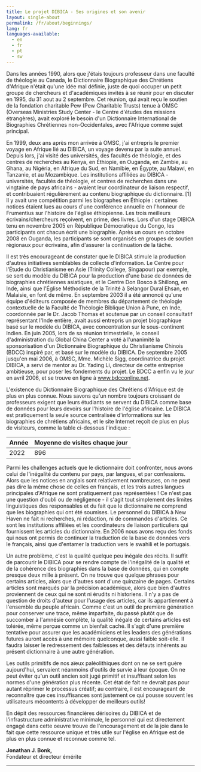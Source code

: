 ```yaml
---
title: Le projet DIBICA - Ses origines et son avenir
layout: single-about
permalink: /fr/about/beginnings/
lang: fr
languages-available:                         
  - en
  - fr
  - pt
  - sw
---
```

Dans les années 1990, alors que j'étais toujours professeur dans une faculté de théologie au Canada, le Dictionnaire Biographique des Chrétiens d'Afrique n'était qu'une idée mal définie, juste de quoi occuper un petit groupe de chercheurs et d'académiques invités à se réunir pour en discuter en 1995, du 31 aout au 2 septembre. Cet réunion, qui avait reçu le soutien de la fondation charitable Pew (Pew Charitable Trusts) tenue à OMSC (Overseas Ministries Study Center - le Centre d'études des missions étrangères), avait exploré le besoin d'un Dictionnaire International de Biographies Chrétiennes non-Occidentales, avec l'Afrique comme sujet principal.

En 1999, deux ans après mon arrivée à OMSC, j'ai entrepris le premier voyage en Afrique lié au DIBICA, un voyage devenu par la suite annuel. Depuis lors, j'ai visité des universités, des facultés de théologie, et des centres de recherches au Kenya, en Éthiopie, en Ouganda, en Zambie, au Ghana, au Nigéria, en Afrique du Sud, en Namibie, en Égypte, au Malawi, en Tanzanie, et au Mozambique. Les institutions affiliées au DIBICA - universités, facultés de théologie, et centres de recherches dans une vingtaine de pays africains - avaient leur coordinateur de liaison respectif, et contribuaient régulièrement au contenu biographique du dictionnaire. [1] Il y avait une compétition parmi les biographes en Éthiopie : certaines notices étaient lues au cours d'une conférence annuelle en l'honneur de Frumentius sur l'histoire de l'église éthiopienne. Les trois meilleurs écrivains/chercheurs reçoivent, en prime, des livres. Lors d'un stage DIBICA tenu en novembre 2005 en République Démocratique du Congo, les participants ont chacun écrit une biographie. Après un cours en octobre 2008 en Ouganda, les participants se sont organisés en groupes de soutien régionaux pour écrivains, afin d'assurer la continuation de la tâche.

Il est très encourageant de constater que le DIBICA stimule la production d'autres initiatives semblables de collecte d'information. Le Centre pour l'Étude du Christianisme en Asie (Trinity College, Singapour) par exemple, se sert du modèle du DIBICA pour la production d'une base de données de biographies chrétiennes asiatiques, et le Centre Don Bosco à Shillong, en Inde, ainsi que l'Église Méthodiste de la Trinité à Selangor Dural Ehsan, en Malaisie, en font de même. En septembre 2003 il a été annoncé qu'une équipe d'éditeurs composée de membres du département de théologie contextuelle de la Faculté de Théologie Biblique Union à Pune, en Inde, coordonnée par le Dr. Jacob Thomas et soutenue par un conseil consultatif représentant l'Inde entière, avait aussi entrepris un projet biographique basé sur le modèle du DIBICA, avec concentration sur le sous-continent Indien. En juin 2005, lors de sa réunion trimestrielle, le conseil d'administration du Global China Center a voté à l'unanimité la sponsorisation d'un Dictionnaire Biographique du Christianisme Chinois (BDCC) inspiré par, et basé sur le modèle du DIBICA. De septembre 2005 jusqu'en mai 2006, à OMSC, Mme. Michèle Sigg, coordinatrice du projet DIBICA, a servi de mentor au Dr. Yading Li, directeur de cette entreprise ambitieuse, pour poser les fondements du projet. Le BDCC a enfin vu le jour en avril 2006, et se trouve en ligne à www.bdcconline.net.

L'existence du Dictionnaire Biographique des Chrétiens d'Afrique est de plus en plus connue. Nous savons qu'un nombre toujours croissant de professeurs exigent que leurs étudiants se servent du DIBICA comme base de données pour leurs devoirs sur l'histoire de l'église africaine. Le DIBICA est pratiquement la seule source centralisée d'informations sur les biographies de chrétiens africains, et le site Internet reçoit de plus en plus de visiteurs, comme la table ci-dessous l'indique :

| Année | Moyenne de visites chaque jour |
|-----------------------|--------------------------|
| 2022 | 896 |

Parmi les challenges actuels que le dictionnaire doit confronter, nous avons celui de l'inégalité du contenu par pays, par langues, et par confessions. Alors que les notices en anglais sont relativement nombreuses, on ne peut pas dire la même chose de celles en français, et les trois autres langues principales d'Afrique ne sont pratiquement pas représentées ! Ce n'est pas une question d'oubli ou de négligence - il s'agit tout simplement des limites linguistiques des responsables et du fait que le dictionnaire ne comprend que les biographies qui ont été soumises. Le personnel du DIBICA à New Haven ne fait ni recherches, ni rédaction, ni de commandes d'articles. Ce sont les institutions affiliées et les coordinateurs de liaison particuliers qui fournissent les articles du dictionnaire. En 2006 nous avons reçu des fonds qui nous ont permis de continuer la traduction de la base de données vers le français, ainsi que d'entamer la traduction vers le swahili et le portugais.

Un autre problème, c'est la qualité quelque peu inégale des récits. Il suffit de parcourir le DIBICA pour se rendre compte de l'inégalité de la qualité et de la cohérence des biographies dans la base de données, qui en compte presque deux mille à présent. On ne trouve que quelque phrases pour certains articles, alors que d'autres sont d'une quinzaine de pages. Certains articles sont marqués par la précision académique, alors que bien d'autres proviennent de ceux qui ne sont ni érudits ni historiens. Il n'y a pas de question de droits d'auteur pour l'usage des articles, car ils appartiennent à l'ensemble du peuple africain. Comme c'est un outil de première génération pour conserver une trace, même imparfaite, du passé plutôt que de succomber à l'amnésie complète, la qualité inégale de certains articles est tolérée, même perçue comme un bienfait caché. Il s'agit d'une première tentative pour assurer que les académiciens et les leaders des générations futures auront accès à une mémoire quelconque, aussi faible soit-elle. Il faudra laisser le redressement des faiblesses et des défauts inhérents au présent dictionnaire à une autre génération.

Les outils primitifs de nos aïeux paléolithiques dont on ne se sert guère aujourd'hui, servaient néanmoins d'outils de survie à leur époque. On ne peut éviter qu'un outil ancien soit jugé primitif et insuffisant selon les normes d'une génération plus récente. Cet état de fait ne devrait pas pour autant réprimer le processus créatif; au contraire, il est encourageant de reconnaître que ces insuffisances sont justement ce qui pousse souvent les utilisateurs mécontents à développer de meilleurs outils!

En dépit des ressources financières dérisoires du DIBICA et de l'infrastructure administrative minimale, le personnel qui est directement engagé dans cette oeuvre trouve de l'encouragement et de la joie dans le fait que cette ressource unique et très utile sur l'église en Afrique est de plus en plus connue et reconnue comme tel.

**Jonathan J. Bonk,**  
Fondateur et directeur émérite

***
